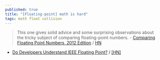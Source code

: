 ```yaml
---
published: true
title: "[Floating-point] math is hard"
tags: math float collision
---
```

> This one gives solid advice and some surprising observations about the tricky subject of comparing floating-point numbers. - [Comparing Floating Point Numbers, 2012 Edition](https://randomascii.wordpress.com/2012/02/25/comparing-floating-point-numbers-2012-edition/) / [HN](https://news.ycombinator.com/item?id=24735824)


-  [Do Developers Understand IEEE Floating Point?](http://pdinda.org/Papers/ipdps18.pdf) / [\[HN\]](https://news.ycombinator.com/item?id=18761944)
